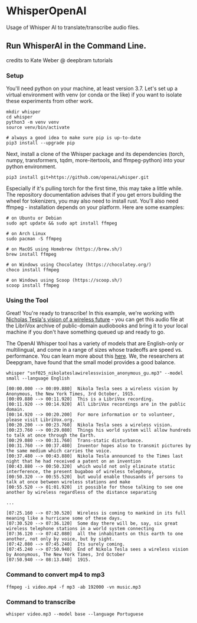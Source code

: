 # WhisperOpenAI
Usage of Whisper AI to translate/transcribe audio files.

<h2> Run WhisperAI in the Command Line. </h2>
credits to Kate Weber @ deepbram tutorials


<h3> Setup </h3>

You'll need python on your machine, at least version 3.7. Let's set up a virtual environment with venv (or conda or the like) if you want to isolate these experiments from other work.

```
mkdir whisper
cd whisper
python3 -m venv venv
source venv/bin/activate

# always a good idea to make sure pip is up-to-date
pip3 install --upgrade pip

```

Next, install a clone of the Whisper package and its dependencies (torch, numpy, transformers, tqdm, more-itertools, and ffmpeg-python) into your python environment.

```
pip3 install git+https://github.com/openai/whisper.git 
```

Especially if it's pulling torch for the first time, this may take a little while. The repository documentation advises that if you get errors building the wheel for tokenizers, you may also need to install rust. You'll also need ffmpeg - installation depends on your platform. Here are some examples:

```
# on Ubuntu or Debian
sudo apt update && sudo apt install ffmpeg

# on Arch Linux
sudo pacman -S ffmpeg

# on MacOS using Homebrew (https://brew.sh/)
brew install ffmpeg

# on Windows using Chocolatey (https://chocolatey.org/)
choco install ffmpeg

# on Windows using Scoop (https://scoop.sh/)
scoop install ffmpeg
``` 

<h3> Using the Tool </h3>

Great! You're ready to transcribe! In this example, we're working with [Nicholas Tesla's vision of a wireless future](https://ia800604.us.archive.org/1/items/nonfiction025_librivox/snf025_nikolateslawirelessvision_anonymous_gu.mp3) - you can get this audio file at the LibriVox archive of public-domain audiobooks and bring it to your local machine if you don't have something queued up and ready to go.

The OpenAI Whisper tool has a variety of models that are English-only or multilingual, and come in a range of sizes whose tradeoffs are speed vs. performance. You can learn more about this [here](https://github.com/openai/whisper#available-models-and-languages). We, the researchers at Deepgram, have found that the small model provides a good balance.

``` 
whisper "snf025_nikolateslawirelessvision_anonymous_gu.mp3" --model small --language English
```

```
[00:00.000 --> 00:09.880]  Nikola Tesla sees a wireless vision by Anonymous, the New York Times, 3rd October, 1915.
[00:09.880 --> 00:11.920]  This is a LibriVox recording.
[00:11.920 --> 00:14.920]  All LibriVox recordings are in the public domain.
[00:14.920 --> 00:20.200]  For more information or to volunteer, please visit LibriVox.org.
[00:20.200 --> 00:23.760]  Nikola Tesla sees a wireless vision.
[00:23.760 --> 00:29.080]  Things his world system will allow hundreds to talk at once through the Earth.
[00:29.080 --> 00:31.760]  Trans-static disturbance.
[00:31.760 --> 00:37.480]  Inventor hopes also to transmit pictures by the same medium which carries the voice.
[00:37.480 --> 00:43.880]  Nikola Tesla announced to the Times last night that he had received a patent on an invention
[00:43.880 --> 00:50.320]  which would not only eliminate static interference, the present bugaboo of wireless telephony,
[00:50.320 --> 00:55.520]  but would enable thousands of persons to talk at once between wireless stations and make
[00:55.520 --> 01:01.920]  it possible for those talking to see one another by wireless regardless of the distance separating

...

[07:25.160 --> 07:30.520]  Wireless is coming to mankind in its full meaning like a hurricane some of these days.
[07:30.520 --> 07:36.120]  Some day there will be, say, six great wireless telephone stations in a world system connecting
[07:36.120 --> 07:42.080]  all the inhabitants on this earth to one another, not only by voice, but by sight.
[07:42.080 --> 07:45.240]  Its surely coming.
[07:45.240 --> 07:50.940]  End of Nikola Tesla sees a wireless vision by Anonymous, The New York Times, 3rd October
[07:50.940 --> 08:13.840]  1915.
```


<h3> Command to convert mp4 to mp3 </h3>

```
ffmpeg -i video.mp4 -f mp3 -ab 192000 -vn music.mp3
```

<h3> Command to transcribe</h3>

```
whisper video.mp3 --model base --language Portuguese
```
